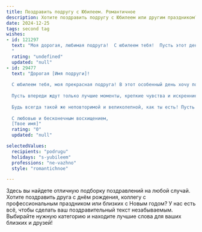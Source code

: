 ```yaml
---
title: Поздравить подругу с Юбилеем. Романтичное
description: Хотите поздравить подругу с Юбилеем или другим праздником? Наш ИИ создаст незабываемое поздравление, а вы обязательно выделитесь среди других.  
date: 2024-12-25
tags: second tag
wishes:
- id: 121297
  text: "Моя дорогая, любимая подруга!  С юбилеем тебя!  Пусть этот день станет началом новой, прекрасной главы твоей жизни, наполненной любовью, счастьем,  радостью и незабываемыми моментами.  Ты – солнце в моей жизни,  яркий свет,  который согревает и вдохновляет.  Пусть все твои мечты сбудутся, а сердце всегда будет полно любви и нежности.  С днем рождения, моя прекрасная!
  "
  rating: "undefined"
  updated: "null"
- id: 29477
  text: "Дорогая [Имя подруги]!
  
  С юбилеем тебя, моя прекрасная подруга! В этот особенный день хочу пожелать, чтобы каждый миг твоей жизни был наполнен радостью и счастьем. Ты — как яркая звезда, озаряющая наш мир своим светом.
  
  Пусть впереди ждут только лучшие моменты, крепкие чувства и искренние улыбки. Желаю, чтобы каждый день приносил новые свершения, а мечты сбывались в самом удивительном и романтичном свете.
  
  Будь всегда такой же неповторимой и великолепной, как ты есть! Пусть сердечные нотки счастья звучат в унисон с твоими желаниями.
  
  С любовью и бесконечным восхищением,
  [Твое имя]"
  rating: "0"
  updated: "null"

selectedValues:
  recipients: "podrugu"
  holidays: "s-yubileem"
  professions: "ne-vazhno"
  style: "romantichnoe"

---
```


Здесь вы найдете отличную подборку поздравлений на любой случай. 
Хотите поздравить друга с днём рождения, коллегу с профессиональным праздником или близких с Новым годом? У нас есть всё, чтобы сделать ваш поздравительный текст незабываемым. Выбирайте нужную категорию и находите лучшие слова для ваших близких и друзей!
